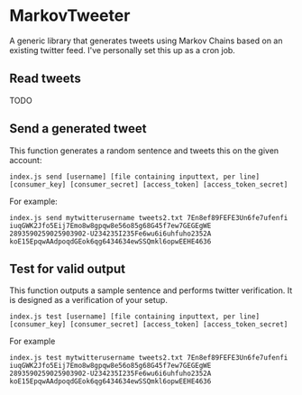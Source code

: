 # MarkovTweeter
A generic library that generates tweets using Markov Chains based on an existing twitter feed. I've personally set this up as a cron job.

## Read tweets
TODO


## Send a generated tweet
This function generates a random sentence and tweets this on the given account:
 
`index.js send [username] [file containing inputtext, per line] [consumer_key] [consumer_secret] [access_token] [access_token_secret]`


For example:

`index.js send mytwitterusername tweets2.txt 7En8ef89FEFE3Un6fe7ufenfi iuqGWK2Jfo5Eij7Emo8w8gpqw8e56o85g68G45f7ew7GEGEgWE 2893590259025903902-U234235I235Fe6wu6i6uhfuho2352A koE15EpqwAAdpoqdGEok6qg6434634ewSSQmkl6opwEEHE4636`

## Test for valid output
This function outputs a sample sentence and performs twitter verification. It is designed as a verification of your setup.

`index.js test [username] [file containing inputtext, per line] [consumer_key] [consumer_secret] [access_token] [access_token_secret]`


For example

`index.js test mytwitterusername tweets2.txt 7En8ef89FEFE3Un6fe7ufenfi iuqGWK2Jfo5Eij7Emo8w8gpqw8e56o85g68G45f7ew7GEGEgWE 2893590259025903902-U234235I235Fe6wu6i6uhfuho2352A koE15EpqwAAdpoqdGEok6qg6434634ewSSQmkl6opwEEHE4636`	